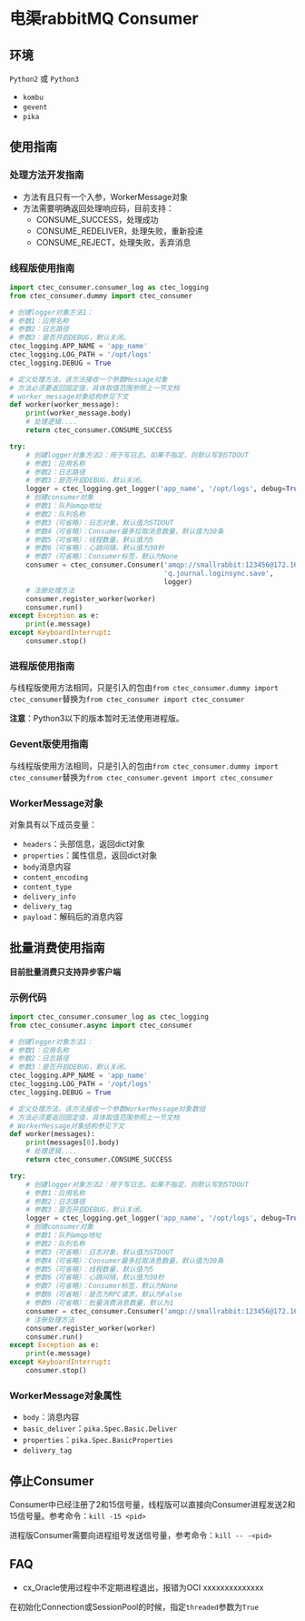 # 电渠rabbitMQ Consumer

## 环境

`Python2` 或 `Python3`

- `kombu`
- `gevent`
- `pika`

## 使用指南

### 处理方法开发指南

- 方法有且只有一个入参，WorkerMessage对象
- 方法需要明确返回处理响应码，目前支持：
  - CONSUME_SUCCESS，处理成功
  - CONSUME_REDELIVER，处理失败，重新投递
  - CONSUME_REJECT，处理失败，丢弃消息

### 线程版使用指南

```python
import ctec_consumer.consumer_log as ctec_logging
from ctec_consumer.dummy import ctec_consumer

# 创建logger对象方法1：
# 参数1：应用名称
# 参数2：日志路径
# 参数3：是否开启DEBUG，默认关闭。
ctec_logging.APP_NAME = 'app_name'
ctec_logging.LOG_PATH = '/opt/logs'
ctec_logging.DEBUG = True

# 定义处理方法，该方法接收一个参数Message对象
# 方法必须要返回固定值，具体取值范围参照上一节文档
# worker_message对象结构参见下文
def worker(worker_message):
    print(worker_message.body)
    # 处理逻辑....
    return ctec_consumer.CONSUME_SUCCESS

try:
    # 创建logger对象方法2：用于写日志。如果不指定，则默认写到STDOUT
    # 参数1：应用名称
    # 参数2：日志路径
    # 参数3：是否开启DEBUG，默认关闭。
    logger = ctec_logging.get_logger('app_name', '/opt/logs', debug=True)
    # 创建consumer对象
    # 参数1：队列amqp地址
    # 参数2：队列名称
    # 参数3（可省略）：日志对象，默认值为STDOUT
    # 参数4（可省略）：Consumer最多拉取消息数量，默认值为30条
    # 参数5（可省略）：线程数量，默认值为5
    # 参数6（可省略）：心跳间隔，默认值为30秒
    # 参数7（可省略）：Consumer标签，默认为None
    consumer = ctec_consumer.Consumer('amqp://smallrabbit:123456@172.16.20.46:5673/journal',
                                      'q.journal.loginsync.save',
                                      logger)
    # 注册处理方法
    consumer.register_worker(worker)
    consumer.run()
except Exception as e:
    print(e.message)
except KeyboardInterrupt:
    consumer.stop()
```

### 进程版使用指南

与线程版使用方法相同，只是引入的包由`from ctec_consumer.dummy import ctec_consumer`替换为`from ctec_consumer import ctec_consumer`

**注意**：Python3以下的版本暂时无法使用进程版。

### Gevent版使用指南

与线程版使用方法相同，只是引入的包由`from ctec_consumer.dummy import ctec_consumer`替换为`from ctec_consumer.gevent import ctec_consumer`

### WorkerMessage对象

对象具有以下成员变量：

- `headers`：头部信息，返回dict对象
- `properties`：属性信息，返回dict对象
- `body`消息内容
- `content_encoding`
- `content_type`
- `delivery_info`
- `delivery_tag`
- `payload`：解码后的消息内容

## 批量消费使用指南

**目前批量消费只支持异步客户端**

### 示例代码

```python
import ctec_consumer.consumer_log as ctec_logging
from ctec_consumer.async import ctec_consumer

# 创建logger对象方法1：
# 参数1：应用名称
# 参数2：日志路径
# 参数3：是否开启DEBUG，默认关闭。
ctec_logging.APP_NAME = 'app_name'
ctec_logging.LOG_PATH = '/opt/logs'
ctec_logging.DEBUG = True

# 定义处理方法，该方法接收一个参数WorkerMessage对象数组
# 方法必须要返回固定值，具体取值范围参照上一节文档
# WorkerMessage对象结构参见下文
def worker(messages):
    print(messages[0].body)
    # 处理逻辑....
    return ctec_consumer.CONSUME_SUCCESS

try:
    # 创建logger对象方法2：用于写日志。如果不指定，则默认写到STDOUT
    # 参数1：应用名称
    # 参数2：日志路径
    # 参数3：是否开启DEBUG，默认关闭。
    logger = ctec_logging.get_logger('app_name', '/opt/logs', debug=True)
    # 创建consumer对象
    # 参数1：队列amqp地址
    # 参数2：队列名称
    # 参数3（可省略）：日志对象，默认值为STDOUT
    # 参数4（可省略）：Consumer最多拉取消息数量，默认值为30条
    # 参数5（可省略）：线程数量，默认值为5
    # 参数6（可省略）：心跳间隔，默认值为30秒
    # 参数7（可省略）：Consumer标签，默认为None
    # 参数8（可省略）：是否为RPC请求，默认为False
    # 参数9（可省略）：批量消费消息数量，默认为1
    consumer = ctec_consumer.Consumer('amqp://smallrabbit:123456@172.16.20.46:5673/journal', 'q.journal.loginsync.save', logger)
    # 注册处理方法
    consumer.register_worker(worker)
    consumer.run()
except Exception as e:
    print(e.message)
except KeyboardInterrupt:
    consumer.stop()
```

### WorkerMessage对象属性

- `body`：消息内容
- `basic_deliver`：`pika.Spec.Basic.Deliver`
- `properties`：`pika.Spec.BasicProperties`
- `delivery_tag`

## 停止Consumer

Consumer中已经注册了2和15信号量，线程版可以直接向Consumer进程发送2和15信号量。参考命令：`kill -15 <pid>`

进程版Consumer需要向进程组号发送信号量，参考命令：`kill -- -<pid>`

## FAQ

- cx_Oracle使用过程中不定期进程退出，报错为OCI xxxxxxxxxxxxxx

在初始化Connection或SessionPool的时候，指定`threaded`参数为`True`